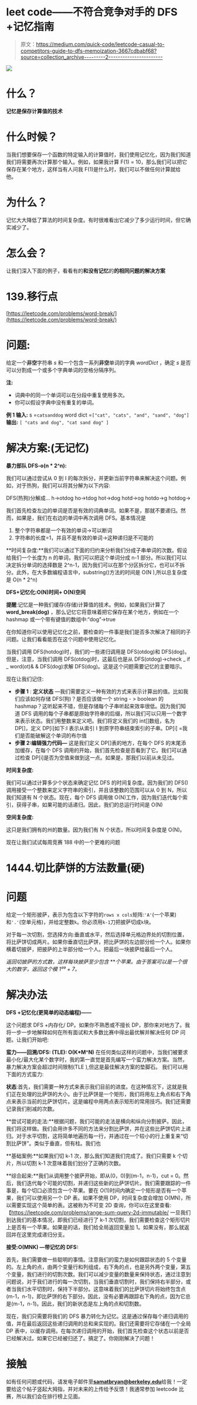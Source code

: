 # leet code——不符合竞争对手的 DFS +记忆指南

> 原文：<https://medium.com/quick-code/leetcode-casual-to-competitors-guide-to-dfs-memoization-3667cdbabf68?source=collection_archive---------2----------------------->

![](img/b09e7c7946ffb0d1c7509d854b65415d.png)

# 什么？

**记忆是保存计算值的技术**

# **什么时候？**

当我们想要保存一个函数的特定输入的计算值时，我们使用记忆化，因为我们知道我们将需要再次计算那个输入。例如，如果我计算 F(1) = 10，那么我们可以把它保存在某个地方，这样当有人问我 F(1)是什么时，我们可以不做任何计算就给他。

# 为什么？

记忆大大降低了算法的时间复杂度。有时很难看出它减少了多少运行时间，但它确实减少了。

# 怎么会？

让我们深入下面的例子，看看有的**和没有记忆**的**的相同问题的解决方案**

# 139.移行点

[https://leetcode.com/problems/word-break/](https://leetcode.com/problems/word-break/)

# 问题:

给定一个**非空**字符串 *s* 和一个包含一系列**非空**单词的字典 *wordDict* ，确定 *s* 是否可以分割成一个或多个字典单词的空格分隔序列。

**注:**

*   词典中的同一个单词可以在分段中重复使用多次。
*   你可以假设字典中没有重复的单词。

**例 1
输入:** s =`catsanddog`
word dict =`["cat", "cats", "and", "sand", "dog"]`
**输出:** `[
"cats and dog",
"cat sand dog"
]`

# 解决方案:(无记忆)

**暴力部队 DFS-o(n * 2^n):**

我们可以通过尝试从 0 到 I 的每次拆分，并更新当前字符串来解决这个问题。例如，对于热狗，我们可以将其分解为以下内容:

DFS(热狗)分解成…
h→otdog
ho→tdog
hot→dog
hotd→og
hotdo→g
hotdog→

我们首先检查左边的单词是否是有效的词典单词。如果不是，那就不要递归。然而，如果是，我们在右边的单词中再次调用 DFS。基本情况是

1.  整个字符串都是一个有效的单词→可以断词
2.  字符串的长度=1，并且不是有效的单词→这种递归是不可能的

**时间复杂度:**我们可以通过下面的归约来分析我们分成子串单词的次数。假设给我们一个长度为 n 的单词，我们可以把这个单词分成 n-1 部分。所以我们可以决定拆分单词的选择数是 2^n-1，因为我们可以在那个分区拆分它，也可以不拆分。此外，在大多数编程语言中，substring()方法的时间是 O(N ),所以总复杂度是 O(n * 2^n)

**DFS+记忆化:O(N)时间+ O(N)空间**

**提醒**:记忆是一种我们缓存(存储)计算值的技术。例如，如果我们计算了 **word_break(dog)** ，那么记忆它将意味着把它保存在某个地方，例如在一个 hashmap 或一个带有键值的数组中:“dog”->true

在你知道你可以使用记忆化之前，要检查的一件事是我们是否多次解决了相同的子问题。让我们看看能否在这个问题中使用记忆化。

当我们调用 DFS(hotdog)时，我们的一些递归调用是 DFS(otdog)和 DFS(dog)。但是，注意，当我们调用 DFS(otdog)时，这最后也是从 DFS(otdog)→check _ if _ word(ot)& & DFS(dog)求解 DFS(dog)。这是这个问题需要记忆的主要暗示。

现在让我们记住:

*   **步骤 1** : **定义状态** —我们需要定义一种有效的方式来表示计算出的值。比如我们应该如何存储 DFS(狗)？是否应该做一个 string - > boolean 的 hashmap？这听起来不错，但是存储每个子串听起来效率很低。因为我们知道 DFS 调用的每个子串都是原始字符串的后缀，所以我们可以只用一个数字来表示状态。我们用整数来定义吧。我们将定义我们的 int[]数组，名为 DP[]，定义 DP[i]如下:I 表示从索引 I 到原字符串结束索引的子串。DP[i] =我们是否能破解这个单词的布尔值
*   **步骤 2:编辑强力代码—** 这是我们定义 DP[]表的地方，在每个 DFS 的末尾添加缓存，在每个 DFS 调用的开始，我们首先检查是否看到了它。我们可以通过检查 DP[i]是否为空值来做到这一点。如果是，那我们以前从未见过。

**时间复杂度:**

我们可以通过计算多少个状态来确定记忆 DFS 的时间复杂度。因为我们的 DFS()调用接受一个整数来定义字符串的索引，并且该整数的范围可以从 0 到 N，所以我们知道有 N 个状态。现在，每个 DFS 调用做 O(N)工作，因为我们迭代每个索引，获得子串，如果可能的话递归。因此，我们的总运行时间是 O(N)

**空间复杂度:**

这只是我们拥有的州的数量。因为我们有 N 个状态，所以时间复杂度是 O(N)。

现在让我们试试每周竞赛 188 中的一个更难的问题

# 1444.切比萨饼的方法数量(硬)

# 问题

给定一个矩形披萨，表示为包含以下字符的`rows x cols`矩阵:`'A'`(一个苹果)和`'.'`(空单元格)，并给定整数`k`。你必须用`k-1`刀把披萨切成`k`块。

对于每一次切割，您选择方向:垂直或水平，然后选择单元格边界处的切割位置，将比萨饼切成两片。如果你垂直切比萨饼，把比萨饼的左边部分给一个人。如果你横着切披萨，把披萨的上半部分给一个人。把最后一块披萨给最后一个人。

*返回切披萨的方式数，这样每块披萨至少包含* ***个苹果。*由于答案可以是一个很大的数字，返回这个模 1⁰⁹ + 7。**

# 解决办法

**DFS +记忆化(更简单的动态编程)——**

这个问题求 DFS +内存化/ DP。如果你不熟悉或不擅长 DP，那你来对地方了。我将一步一步地解释如何在所有面试和大多数比赛中得出最优解并解决任何 DP 问题。让我们开始吧:

**蛮力——回溯/DFS: (TLE): O(K*M^N)** 在任何类似这样的问题中，当我们被要求最小化/最大化某个数字时，我的第一直觉是首先编写一个蛮力解决方案。当然，暴力解决方案会超过时间限制(TLE ),但这是最佳解决方案的垫脚石。
我们可以用下面的方式蛮力:

**状态**:首先，我们需要一种方式来表示我们目前的进度。在这种情况下，这就是我们正在处理的比萨饼的大小。由于比萨饼是一个矩形，我们将用左上角点和右下角点来表示当前的比萨饼切片。这是编程中用两点表示矩形的常用技巧。我们还需要记录我们削减的次数。

**尝试可能的走法:**根据问题，我们可能的走法是横向和纵向分割披萨。因此，我们将这样做。我们会用许多不同的方法来分割比萨饼，并在这些比萨饼切片上递归。对于水平切割，这将简单地遍历每一行，并通过在一个较小的行上重复来“切割比萨饼”。类似于垂直，但有柱。我们也

**基础案例:**如果我们切 k-1 次，那么我们知道我们完成了。我们只需要 k 个切片，所以切割 k-1 次意味着我们划分了正确的次数。

**综合起来:**我们从调用整个披萨开始，即从(0，0)到(m-1，n-1)，cut = 0。然后，我们迭代每个可能的切割，并递归这些新的比萨饼切片。我们需要跟踪的一件事是，每个切口必须包含一个苹果。要在 O(1)时间内确定一个矩形是否有一个苹果，我们可以使用另一个 DP 表。如果不使用 DP，时间复杂度会增加 O(MN)，所以需要实现这个简单的表。这被称为不可变 2D 查询，你可以在这里查看:【https://leetcode.com/problems/range-sum-query-2d-immutable/
一旦我们到达我们的基本情况，即我们已经进行了 k-1 次切割，我们需要检查这个矩形切片上是否有一个苹果。如果是的话，我们给全局返回变量加 1。如果没有，那么就返回并在这里完成递归分支。

**接受:O(MNK) —带记忆的 DFS:**

首先，我们需要做一些聪明的事情。注意我们的蛮力是如何跟踪状态的 5 个变量的。左上角的点，由两个变量行和列组成，右下角的点，也是另外两个变量，第五个变量，我们进行的切割次数。我们可以减少变量的数量来保持状态，通过注意到问题说，对于我们进行的每一次切割，当我们垂直切割时，我们保持右半部分，或者当我们水平切割时，保持下半部分。这意味着我们的比萨饼切片将始终包含点(m-1，n-1)，即比萨饼的右下部分。因此，没有必要再跟踪右下角的点，因为它总是(m-1，n-1)。因此，我们的新状态是左上角的点和切割数。

现在，我们只需要将我们的 DFS 暴力转化为记忆。这是通过保存每个递归调用的值，并在最后返回这些递归调用的总和来实现的。我们还需要将它存储在一个全局 DP 表中，以缓存调用。在每次递归调用的开始，我们首先检查这个状态以前是否已经解决过。如果它已经被归还了。搞定了。你刚刚解决了问题！

# 接触

如有任何问题或代码，请发电子邮件至**samatbryan@berkeley.edu**给我！一定要给这个帖子竖起大拇指，并对未来的上传给予反馈！我通常参加 leetcode 比赛，所以我们会在排行榜上见面。